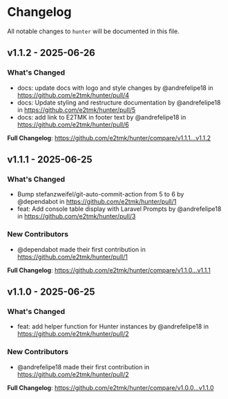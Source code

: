 # Changelog

All notable changes to `hunter` will be documented in this file.

## v1.1.2 - 2025-06-26

### What's Changed

* docs: update docs with logo and style changes  by @andrefelipe18 in https://github.com/e2tmk/hunter/pull/4
* docs: Update styling and restructure documentation  by @andrefelipe18 in https://github.com/e2tmk/hunter/pull/5
* docs: add link to E2TMK in footer text  by @andrefelipe18 in https://github.com/e2tmk/hunter/pull/6

**Full Changelog**: https://github.com/e2tmk/hunter/compare/v1.1.1...v1.1.2

## v1.1.1 - 2025-06-25

### What's Changed

* Bump stefanzweifel/git-auto-commit-action from 5 to 6 by @dependabot in https://github.com/e2tmk/hunter/pull/1
* feat: Add console table display with Laravel Prompts  by @andrefelipe18 in https://github.com/e2tmk/hunter/pull/3

### New Contributors

* @dependabot made their first contribution in https://github.com/e2tmk/hunter/pull/1

**Full Changelog**: https://github.com/e2tmk/hunter/compare/v1.1.0...v1.1.1

## v1.1.0 - 2025-06-25

### What's Changed

* feat: add helper function for Hunter instances  by @andrefelipe18 in https://github.com/e2tmk/hunter/pull/2

### New Contributors

* @andrefelipe18 made their first contribution in https://github.com/e2tmk/hunter/pull/2

**Full Changelog**: https://github.com/e2tmk/hunter/compare/v1.0.0...v1.1.0
